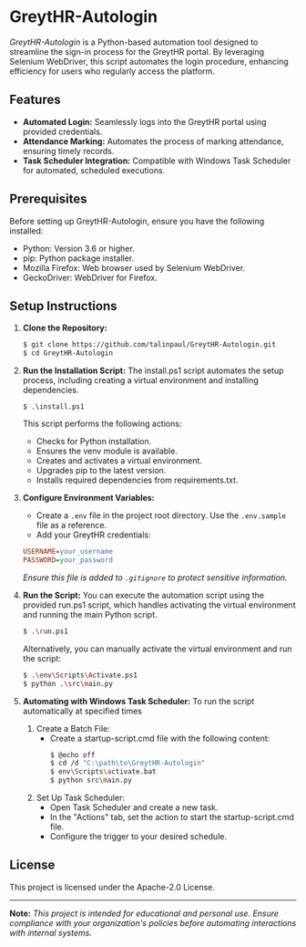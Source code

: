 # GreytHR-Autologin

_GreytHR-Autologin_ is a Python-based automation tool designed to streamline the sign-in process for the GreytHR portal. By leveraging Selenium WebDriver, this script automates the login procedure, enhancing efficiency for users who regularly access the platform.

## **Features**

* **Automated Login:** Seamlessly logs into the GreytHR portal using provided credentials.​
* **Attendance Marking:** Automates the process of marking attendance, ensuring timely records.​
* **Task Scheduler Integration:** Compatible with Windows Task Scheduler for automated, scheduled executions.​

## **Prerequisites**

Before setting up GreytHR-Autologin, ensure you have the following installed:

* Python: Version 3.6 or higher.​
* pip: Python package installer.​
* Mozilla Firefox: Web browser used by Selenium WebDriver.​
* GeckoDriver: WebDriver for Firefox.​

## **Setup Instructions**

1. **Clone the Repository:**
    ```bash
    $ git clone https://github.com/talinpaul/GreytHR-Autologin.git
    $ cd GreytHR-Autologin
    ```
1. **Run the Installation Script:**
    The install.ps1 script automates the setup process, including creating a virtual environment and installing dependencies.
    ```
    $ .\install.ps1
    ```
    ​This script performs the following actions:​
    * Checks for Python installation.​
    * Ensures the venv module is available.​
    * Creates and activates a virtual environment.​
    * Upgrades pip to the latest version.​
    * Installs required dependencies from requirements.txt.​

1. **Configure Environment Variables:**
    * Create a `.env` file in the project root directory.​ Use the `.env.sample` file as a reference.
    * Add your GreytHR credentials:​
    ```ini
    USERNAME=your_username
    PASSWORD=your_password
    ```
    _​Ensure this file is added to `.gitignore` to protect sensitive information._

1. **Run the Script:**
    You can execute the automation script using the provided run.ps1 script, which handles activating the virtual environment and running the main Python script.
    ```bash
    $ .\run.ps1
    ```

    Alternatively, you can manually activate the virtual environment and run the script:
    ```bash
    $ .\env\Scripts\Activate.ps1
    $ python .\src\main.py
    ```
1. **Automating with Windows Task Scheduler:**
    To run the script automatically at specified times

    1. Create a Batch File:
        * Create a startup-script.cmd file with the following content:​
            ```bash
            $ @echo off
            $ cd /d "C:\path\to\GreytHR-Autologin"
            $ env\Scripts\activate.bat
            $ python src\main.py
            ```
    1. Set Up Task Scheduler:
        * Open Task Scheduler and create a new task.​
        * In the "Actions" tab, set the action to start the startup-script.cmd file.​
        * Configure the trigger to your desired schedule.​

## License

This project is licensed under the Apache-2.0 License.

---
​**Note:** _This project is intended for educational and personal use. Ensure compliance with your organization's policies before automating interactions with internal systems._
